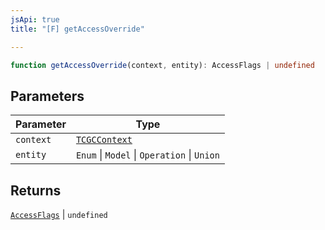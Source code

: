 ```yaml
---
jsApi: true
title: "[F] getAccessOverride"

---
```

```ts
function getAccessOverride(context, entity): AccessFlags | undefined
```

## Parameters

| Parameter | Type |
| ------ | ------ |
| `context` | [`TCGCContext`](../interfaces/TCGCContext.md) |
| `entity` | `Enum` \| `Model` \| `Operation` \| `Union` |

## Returns

[`AccessFlags`](../type-aliases/AccessFlags.md) \| `undefined`
